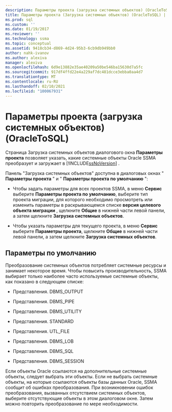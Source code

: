 ```yaml
---
description: Параметры проекта (загрузка системных объектов) (OracleToSQL)
title: Параметры проекта (Загрузка системных объектов) (OracleToSQL) | Документация Майкрософт
ms.prod: sql
ms.custom: ''
ms.date: 01/19/2017
ms.reviewer: ''
ms.technology: ssma
ms.topic: conceptual
ms.assetid: 9418cb34-d869-4d24-95b3-6cb9db949bb0
author: nahk-ivanov
ms.author: alexiva
manager: alexiva
ms.openlocfilehash: 6d9e13882e35ae40209a50be546ba15630d7a5fc
ms.sourcegitcommit: 917df4ffd22e4a229af7dc481dcce3ebba0aa4d7
ms.translationtype: MT
ms.contentlocale: ru-RU
ms.lasthandoff: 02/10/2021
ms.locfileid: "100067931"
---
```

# <a name="project-settingsloading-system-objects-oracletosql"></a>Параметры проекта (загрузка системных объектов) (OracleToSQL)
Страница Загрузка системных объектов диалогового окна **Параметры проекта** позволяет указать, какие системные объекты Oracle SSMA преобразует и загружает в [!INCLUDE[ssNoVersion](../../includes/ssnoversion-md.md)] .  
  
Панель "Загрузка системных объектов" доступна в диалоговых окнах " **Параметры проекта** " и " **Параметры проекта по умолчанию** ":  
  
-   Чтобы задать параметры для всех проектов SSMA, в меню **Сервис** выберите **Параметры проекта по умолчанию**, выберите тип проекта миграции, для которого необходимо просмотреть или изменить параметры в раскрывающемся списке **версия целевого объекта миграции** , щелкните **Общие** в нижней части левой панели, а затем щелкните **Загрузка системных объектов**.  
  
-   Чтобы указать параметры для текущего проекта, в меню **Сервис** выберите **Параметры проекта**, щелкните **Общие** в нижней части левой панели, а затем щелкните **Загрузка системных объектов**.  
  
## <a name="default-settings"></a>Параметры по умолчанию  
Преобразование системных объектов потребляет системные ресурсы и занимает некоторое время. Чтобы повысить производительность, SSMA выбирает только наиболее часто используемые системные объекты, как показано в следующем списке:  
  
-   Представления. DBMS_OUTPUT  
  
-   Представления. DBMS_PIPE  
  
-   Представления. DBMS_UTILITY  
  
-   Представления. STANDARD  
  
-   Представления. UTL_FILE  
  
-   Представления. DBMS_LOB  
  
-   Представления. DBMS_SQL  
  
-   Представления. DBMS_SESSION  
  
Если объекты Oracle ссылаются на дополнительные системные объекты, следует выбрать эти объекты. Если не выбрать системные объекты, на которые ссылаются объекты базы данных Oracle, SSMA сообщит об ошибках преобразования. При возникновении ошибок преобразования, вызванных отсутствием системных объектов, выберите отсутствующие объекты в этом диалоговом окне. Затем можно повторить преобразование по мере необходимости.  
  
